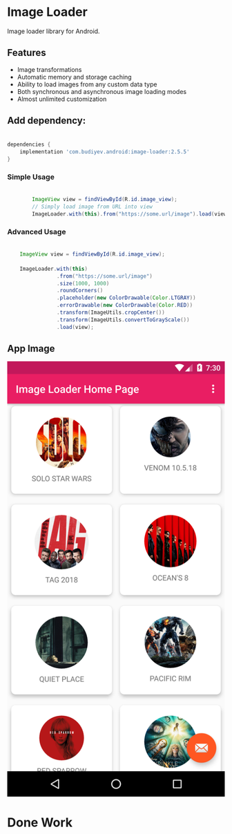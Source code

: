 # Image Loader
Image loader library for Android.

## Features
* Image transformations
* Automatic memory and storage caching
* Ability to load images from any custom data type
* Both synchronous and asynchronous image loading modes
* Almost unlimited customization

## Add dependency:

```gradle

dependencies {
    implementation 'com.budiyev.android:image-loader:2.5.5'
}

```

### Simple Usage

```java
        
        ImageView view = findViewById(R.id.image_view);
        // Simply load image from URL into view
        ImageLoader.with(this).from("https://some.url/image").load(view);

```

### Advanced Usage

```java 

    ImageView view = findViewById(R.id.image_view);
    
    ImageLoader.with(this)
                .from("https://some.url/image")
                .size(1000, 1000)
                .roundCorners()
                .placeholder(new ColorDrawable(Color.LTGRAY))
                .errorDrawable(new ColorDrawable(Color.RED))
                .transform(ImageUtils.cropCenter())
                .transform(ImageUtils.convertToGrayScale())
                .load(view);
```
## App Image

<p align="center">
  <img src="https://github.com/apppath/imageloaderappdemo/blob/master/image-loader-home-activity.png"/>
</p>


# Done Work
